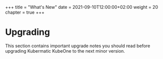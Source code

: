 +++
title = "What's New"
date = 2021-09-10T12:00:00+02:00
weight = 20
chapter = true
+++

# Upgrading

This section contains important upgrade notes you should read before upgrading Kubermatic KubeOne to the next minor version.
